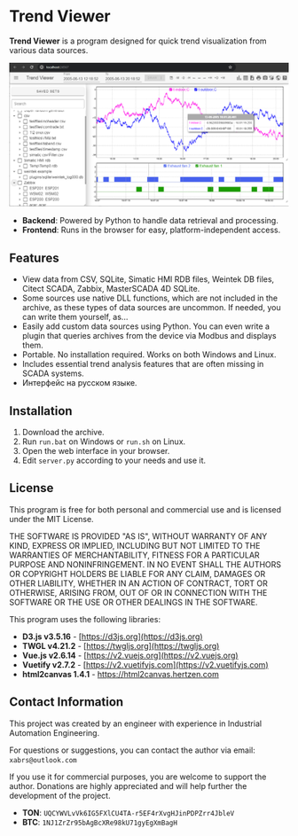 # Trend Viewer

**Trend Viewer** is a program designed for quick trend visualization from various data sources.

![Trend Viewer Screenshot](preview.png)

- **Backend**: Powered by Python to handle data retrieval and processing.
- **Frontend**: Runs in the browser for easy, platform-independent access.


## Features

 - View data from CSV, SQLite, Simatic HMI RDB files, Weintek DB files, Citect SCADA, Zabbix, MasterSCADA 4D SQLite.
 - Some sources use native DLL functions, which are not included in the archive, as these types of data sources are uncommon. If needed, you can write them yourself, as...
 - Easily add custom data sources using Python. You can even write a plugin that queries archives from the device via Modbus and displays them.
 - Portable. No installation required. Works on both Windows and Linux.
 - Includes essential trend analysis features that are often missing in SCADA systems.
 - Интерфейс на русском языке.


## Installation

1. Download the archive.
2. Run `run.bat` on Windows or `run.sh` on Linux.
3. Open the web interface in your browser.
4. Edit `server.py` according to your needs and use it.


## License

This program is free for both personal and commercial use and is licensed under the MIT License.

THE SOFTWARE IS PROVIDED "AS IS", WITHOUT WARRANTY OF ANY KIND, EXPRESS OR IMPLIED, INCLUDING BUT NOT LIMITED TO THE WARRANTIES OF MERCHANTABILITY, FITNESS FOR A PARTICULAR PURPOSE AND NONINFRINGEMENT. IN NO EVENT SHALL THE AUTHORS OR COPYRIGHT HOLDERS BE LIABLE FOR ANY CLAIM, DAMAGES OR OTHER LIABILITY, WHETHER IN AN ACTION OF CONTRACT, TORT OR OTHERWISE, ARISING FROM, OUT OF OR IN CONNECTION WITH THE SOFTWARE OR THE USE OR OTHER DEALINGS IN THE SOFTWARE.

This program uses the following libraries:

- **D3.js v3.5.16** - [https://d3js.org](https://d3js.org)
- **TWGL v4.21.2** - [https://twgljs.org](https://twgljs.org)
- **Vue.js v2.6.14** - [https://v2.vuejs.org](https://v2.vuejs.org)
- **Vuetify v2.7.2** - [https://v2.vuetifyjs.com](https://v2.vuetifyjs.com)
- **html2canvas 1.4.1** - <https://html2canvas.hertzen.com>

## Contact Information

This project was created by an engineer with experience in Industrial Automation Engineering.

For questions or suggestions, you can contact the author via email: `xabrs@outlook.com`

If you use it for commercial purposes, you are welcome to support the author. Donations are highly appreciated and will help further the development of the project.

- **TON**: `UQCYWVLvVk6IG5FXlCU4TA-r5EF4rXvgHJinPDPZrr4JbleV`
- **BTC**: `1NJ1ZrZr95bAgBcXRe98kU71gyEgXmBagH`

